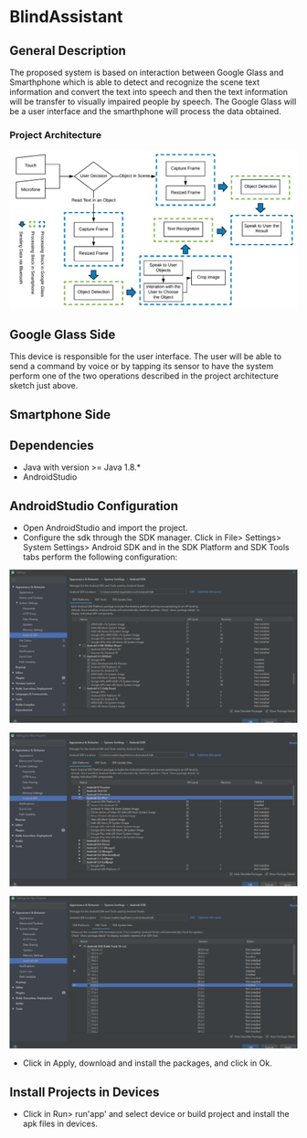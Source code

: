 # BlindAssistant


## General Description

  The proposed system is based on interaction between Google Glass and Smarthphone which is able to detect and recognize the scene text information and convert the text into speech and then the text information will be transfer to visually impaired people by speech.
The Google Glass will be a user interface and the smarthphone will process the data obtained.



### Project Architecture

![Project Architecture](Diagrams/processing-model.png "Project Architecture")

## Google Glass Side

This device is responsible for the user interface. The user will be able to send a command by voice or by tapping its sensor to have the system perform one of the two operations described in the project architecture sketch just above.


## Smartphone Side


## Dependencies

* Java with version >= Java 1.8.\*
* AndroidStudio 


## AndroidStudio Configuration

* Open AndroidStudio and import the project.
* Configure the sdk through the SDK manager. Click in File> Settings> System Settings> Android SDK and in the SDK Platform and SDK Tools tabs perform the following configuration:

![SDK Platform Glass](Diagrams/sdk-plataform-googleglass.png "SDK Platform Glass")

![SDK Platform Smartphone](Diagrams/sdk-plataform-smartphone.png "SDK Platform Smartphone")

![SDK Tools](Diagrams/sdk-tools.png "SDK Tools")

* Click in Apply, download and install the packages, and click in Ok.

## Install Projects in Devices

* Click in Run> run'app' and select device or build project and install the apk files in devices.



